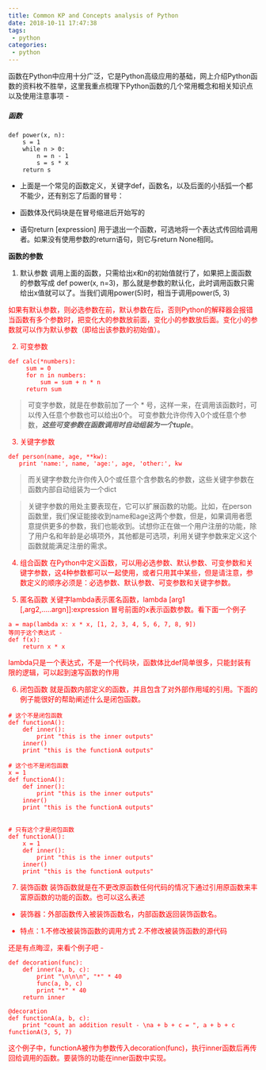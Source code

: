 ```yaml
---
title: Common KP and Concepts analysis of Python
date: 2018-10-11 17:47:38
tags:
 - python
categories:
 - python
---
```

函数在Python中应用十分广泛，它是Python高级应用的基础，网上介绍Python函数的资料枚不胜举，这里我重点梳理下Python函数的几个常用概念和相关知识点以及使用注意事项 -

##### 函数

```
def power(x, n):
    s = 1
    while n > 0:
        n = n - 1
        s = s * x
    return s
```

+ 上面是一个常见的函数定义，关键字def，函数名，以及后面的小括弧一个都不能少，还有别忘了后面的冒号：
- 函数体及代码块是在冒号缩进后开始写的
* 语句return [expression] 用于退出一个函数，可选地将一个表达式传回给调用者。如果没有使用参数的return语句，则它与return None相同。
<!--MORE-->

**函数的参数**
 1. 默认参数
 调用上面的函数，只需给出x和n的初始值就行了，如果把上面函数的参数写成 def power(x, n=3)，那么就是参数的默认化，此时调用函数只需给出x值就可以了。当我们调用power(5)时，相当于调用power(5, 3)

 <font color='red'/>如果有默认参数，则必选参数在前，默认参数在后，否则Python的解释器会报错
 当函数有多个参数时，把变化大的参数放前面，变化小的参数放后面。变化小的参数就可以作为默认参数（即给出该参数的初始值）。

 2. 可变参数
 ```
 def calc(*numbers):
      sum = 0
      for n in numbers:
          sum = sum + n * n
      return sum
 ```
 > 可变字参数，就是在参数前加了一个 * 号，这样一来，在调用该函数时，可以传入任意个参数也可以给出0个。
可变参数允许你传入0个或任意个参数，***这些可变参数在函数调用时自动组装为一个tuple***。

 3. 关键字参数
 ```
 def person(name, age, **kw):
    print 'name:', name, 'age:', age, 'other:', kw
 ```
 > 而关键字参数允许你传入0个或任意个含参数名的参数，这些关键字参数在函数内部自动组装为一个dict

 > 关键字参数的用处主要表现在，它可以扩展函数的功能。比如，在person函数里，我们保证能接收到name和age这两个参数，但是，如果调用者愿意提供更多的参数，我们也能收到。试想你正在做一个用户注册的功能，除了用户名和年龄是必填项外，其他都是可选项，利用关键字参数来定义这个函数就能满足注册的需求。

 4. 组合函数
在Python中定义函数，可以用必选参数、默认参数、可变参数和关键字参数，这4种参数都可以一起使用，或者只用其中某些，但是请注意，参数定义的顺序必须是：必选参数、默认参数、可变参数和关键字参数。


5. 匿名函数
关键字lambda表示匿名函数，lambda [arg1 [,arg2,.....argn]]:expression 冒号前面的x表示函数参数。看下面一个例子
```
a = map(lambda x: x * x, [1, 2, 3, 4, 5, 6, 7, 8, 9])
等同于这个表达式 -
def f(x):
    return x * x
```
 lambda只是一个表达式，不是一个代码块，函数体比def简单很多，只能封装有限的逻辑，可以起到速写函数的作用


6. 闭包函数
就是函数内部定义的函数，并且包含了对外部作用域的引用。下面的例子能很好的帮助阐述什么是闭包函数。
```
# 这个不是闭包函数
def functionA():
    def inner():
        print "this is the inner outputs"
    inner()
    print "this is the functionA outputs"

# 这个也不是闭包函数
x = 1
def functionA():
    def inner():
        print "this is the inner outputs"
    inner()
    print "this is the functionA outputs"


# 只有这个才是闭包函数  
def functionA():
    x = 1
    def inner():
        print "this is the inner outputs"
    inner()
    print "this is the functionA outputs"
```

7. 装饰函数
装饰函数就是在不更改原函数任何代码的情况下通过引用原函数来丰富原函数的功能的函数。也可以这么表述
 + 装饰器：外部函数传入被装饰函数名，内部函数返回装饰函数名。
 - 特点：1.不修改被装饰函数的调用方式 2.不修改被装饰函数的源代码

还是有点晦涩，来看个例子吧 -
```
def decoration(func):
    def inner(a, b, c):
        print "\n\n\n", "*" * 40
        func(a, b, c)
        print "*" * 40
    return inner

@decoration
def functionA(a, b, c):
    print "count an addition result - \na + b + c = ", a + b + c
functionA(3, 5, 7)
```
这个例子中，functionA被作为参数传入decoration(func)，执行inner函数后再传回给调用的函数。要装饰的功能在inner函数中实现。

